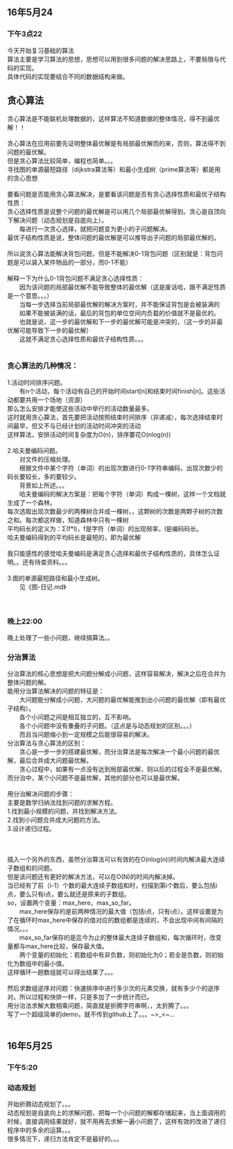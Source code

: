 <h2>16年5月24</h2>
<h3>下午3点22</h3>
今天开始复习基础的算法<br>
算法主要是学习算法的思想，思想可以用到很多问题的解决思路上，不要局限与代码的实现。<br>
具体代码的实现要结合不同的数据结构来做。<br>
<h2>贪心算法</h2>
贪心算法是不能联机处理数据的，这样算法不知道数据的整体情况，得不到最优解！！<br>
<br>
贪心算法在应用前要先证明整体最优解是有局部最优解而的来，否则，算法得不到问题的最优解。<br>
但是贪心算法比较简单，编程也简单。。。<br>
寻找图的单源最短路径（dijkstra算法等）和最小生成树（prime算法等）都是用的贪心思想<br>
<br>
要看问题是否能用贪心算法解决，是要看该问题是否有贪心选择性质和最优子结构性质：<br>
贪心选择性质是说整个问题的最优解是可以用几个局部最优解得到。贪心是自顶向下解决问题（动态规划是自底向上）。<br>
&emsp;&emsp;每进行一次贪心选择，就把问题变为更小的子问题解决。<br>
最优子结构性质是说，整体问题的最优解是可以推导出子问题的局部最优解的。<br>
<br>
所以说贪心算法能解决背包问题，但是不能解决0-1背包问题（区别就是：背包问题是可以装入某件物品的一部分，而0-1不能）<br>
<br>
解释一下为什么0-1背包问题不满足贪心选择性质：<br>
&emsp;&emsp;因为该问题的局部最优解不能导致整体的最优解（这是废话哈，跟不满足性质是一个意思。。。）<br>
&emsp;&emsp;当每一步选择当前局部最优解的解决方案时，并不能保证背包是会被装满的<br>
&emsp;&emsp;如果不能被装满的话，最后的背包的单位空间内负载的价值就不是最优的。<br>
&emsp;&emsp;也就是说，这一步的最优解和下一步的最优解可能是冲突的，（这一步的非最优解可能导致下一步的最优解）<br>
&emsp;&emsp;这就不满足贪心选择性质和最优子结构性质。。。<br>
<br>
<h3>贪心算法的几种情况：</h3>
1.活动时间排序问题。<br>
&emsp;&emsp;有n个活动，每个活动有自己的开始时间start[n]和结束时间finish[n]。这些活动都要共用一个场地（资源）<br>
那么怎么安排才能使这些活动中举行的活动数量最多。<br>
这时就用贪心算法，首先要把活动按照结束时间排序（非递减），每次选择结束时间最早，但又不与已经计划的活动时间冲突的活动<br>
这样算法，安排活动时间复杂度为O(n)，排序要花O(nlog(n))<br>
<br>
2.哈夫曼编码问题。<br>
&emsp;&emsp;对文件的压缩处理。<br>
&emsp;&emsp;根据文件中某个字符（单词）的出现次数进行0-1字符串编码，出现次数少的码长要较长，多的要较少。<br>
&emsp;&emsp;背景如上所述。。。<br>
&emsp;&emsp;哈夫曼编码的解决方案是：把每个字符（单词）构成一棵树，这样一个文档就生成了一个森林。<br>
每次选取出现次数最少的两棵树合并成一棵树，，这颗树的次数是两颗子树的次数之和。每次都这样做，知道森林中只有一棵树<br>
平均码长的定义为：Σ(f*l)，f是字符（单词）的出现频率，l是编码码长。<br>
哈夫曼编码得到的平均码长是最短的，即为最优解<br>
<br>
我只能感性的感觉哈夫曼编码是满足贪心选择和最优子结构性质的，具体怎么证明。。还有待查资料。。。<br>
<br>
3.图的单源最短路径和最小生成树。<br>
&emsp;&emsp;见《图-日记.md》<br>
<br>
<br>
<h3>晚上22:00</h3>
晚上处理了一些小问题，继续搞算法。。<br>
<h3>分治算法</h3>
分治算法的核心思想是把大问题分解成小问题，这样容易解决，解决之后在合并为整体问题的解。<br>
能用分治算法解决的问题的特征是：<br>
&emsp;&emsp;大问题能分解成小问题，大问题的最优解能推到出小问题的最优解（即有最优子结构）。<br>
&emsp;&emsp;各个小问题之间是相互独立的，互不影响。<br>
&emsp;&emsp;各个小问题中没有重叠的子问题。（这点是与动态规划的区别。。。）<br>
&emsp;&emsp;而且当问题缩小到一定规模之后能很容易的解决。<br>
分治算法与贪心算法的区别：<br>
&emsp;&emsp;贪心是一步一步的搭建最优解，而分治算法是每次解决一个最小问题的最优解，最后合并成大问题最优解。<br>
&emsp;&emsp;贪心过程中，如果有一点没有达到局部最优解，则以后的过程全不是最优解。而分治中，某个小问题不是最优解，其他的部分也可以是最优解。<br>
<br>
用分治解决问题的步骤：<br>
主要是数学归纳法找到问题的求解方程。<br>
1.找到最小规模的问题，并找到解决方法。<br>
2.找到小问题合并成大问题的方法。<br>
3.设计递归过程。<br>
<br>
<br>
<br>
插入一个另外的东西，虽然分治算法可以有效的在O(nlog(n))时间内解决最大连续子数组和的问题。<br>
但是该问题还有更好的解决方法，可以在O(N)的时间内解决掉。<br>
当已经有了前（i-1）个数的最大连续子数组和时，扫描到第i个数后，要么包括i点，要么只有i点，要么就还是原来的子数组。<br>
so，设置两个变量：max_here，max_so_far。<br>
&emsp;&emsp;max_here保存的是前两种情况的最大值（包括i点，只有i点）。这样设置是为了在循环时max_here中保存的值对应的数组都是连续的，不会出现中间有间隔的情况。。。<br>
&emsp;&emsp;max_so_far保存的是迄今为止的整体最大连续子数组和，每次循环时，改变量都与max_here比较，保存最大值。<br>
&emsp;&emsp;两个变量的初始化：若数组中有非负数，则初始化为0；若全是负数，则初始化为数组中的最小值。<br>
这样循环一趟数组就可以得出结果了。。。<br>
<br>
然后求数组逆序对问题：快速排序中进行多少次的元素交换，就有多少个的逆序对。所以过程和快排一样，只是多加了一步统计而已。<br>
用分治法求解大数相乘问题，简直就是折腾字符串啊，，太折腾了。。。<br>
写了一个超级简单的demo，就不传到github上了。。。~>_<~...<br>
<br>
<h2>16年5月25</h2>
<h3>下午5:20</h3>
<h3>动态规划</h3>
开始折腾动态规划了。。。<br>
动态规划是自底向上的求解问题，把每一个小问题的解都存储起来，当上面调用的时候，直接调用结果就好，就不用再去求解一遍小问题了，这样有效的改进了递归程序中的多余的运算。。。<br>
很多情况下，递归方法肯定不是最好的。。。<br>
